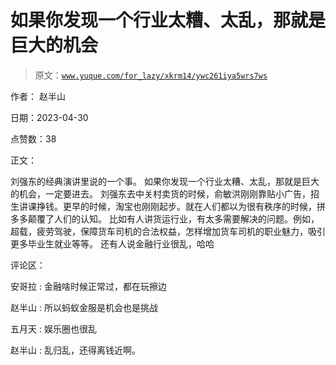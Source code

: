 # 如果你发现一个行业太糟、太乱，那就是巨大的机会

> 原文：[`www.yuque.com/for_lazy/xkrm14/ywc261iya5wrs7ws`](https://www.yuque.com/for_lazy/xkrm14/ywc261iya5wrs7ws)

作者： 赵半山

日期：2023-04-30

点赞数：38

正文：

刘强东的经典演讲里说的一个事。 如果你发现一个行业太糟、太乱，那就是巨大的机会，一定要进去。 刘强东去中关村卖货的时候，俞敏洪刚刚靠贴小广告，招生讲课挣钱。更早的时候，淘宝也刚刚起步。就在人们都以为很有秩序的时候，拼多多颠覆了人们的认知。 比如有人讲货运行业，有太多需要解决的问题。例如，超载，疲劳驾驶，保障货车司机的合法权益，怎样增加货车司机的职业魅力，吸引更多毕业生就业等等。 还有人说金融行业很乱，哈哈

评论区：

安哥拉 : 金融啥时候正常过，都在玩擦边

赵半山 : 所以蚂蚁金服是机会也是挑战

五月天 : 娱乐圈也很乱

赵半山 : 乱归乱，还得离钱近啊。

